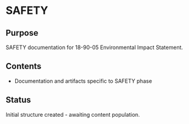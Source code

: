 # SAFETY

## Purpose
SAFETY documentation for 18-90-05 Environmental Impact Statement.

## Contents
- Documentation and artifacts specific to SAFETY phase

## Status
Initial structure created - awaiting content population.

